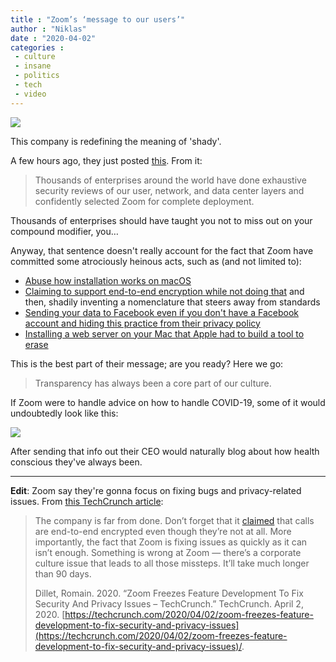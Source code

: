 ```yaml
---
title : "Zoom’s ‘message to our users’"
author : "Niklas"
date : "2020-04-02"
categories : 
 - culture
 - insane
 - politics
 - tech
 - video
---
```


![](https://niklasblog.com/wp-content/image-19.png)

This company is redefining the meaning of 'shady'.

A few hours ago, they just posted [this](https://blog.zoom.us/wordpress/2020/04/01/a-message-to-our-users/). From it:

> Thousands of enterprises around the world have done exhaustive security reviews of our user, network, and data center layers and confidently selected Zoom for complete deployment. 

Thousands of enterprises should have taught you not to miss out on your compound modifier, you…

Anyway, that sentence doesn't really account for the fact that Zoom have committed some atrociously heinous acts, such as (and not limited to):

- [Abuse how installation works on macOS](https://niklasblog.com/?p=24503)
- [Claiming to support end-to-end encryption while not doing that](https://niklasblog.com/?p=24499) and then, shadily inventing a nomenclature that steers away from standards
- [Sending your data to Facebook even if you don't have a Facebook account and hiding this practice from their privacy policy](https://niklasblog.com/?p=24469)
- [Installing a web server on your Mac that Apple had to build a tool to erase](https://protonmail.com/blog/zoom-privacy-issues/)

This is the best part of their message; are you ready? Here we go:

> Transparency has always been a core part of our culture.

If Zoom were to handle advice on how to handle COVID-19, some of it would undoubtedly look like this:

![](https://niklasblog.com/wp-content/washyourhandscovid-19.jpeg)

After sending that info out their CEO would naturally blog about how health conscious they've always been.

* * *

**Edit**: Zoom say they're gonna focus on fixing bugs and privacy-related issues. From [this TechCrunch article](https://techcrunch.com/2020/04/02/zoom-freezes-feature-development-to-fix-security-and-privacy-issues/):

> The company is far from done. Don’t forget that it [claimed](https://theintercept.com/2020/03/31/zoom-meeting-encryption/) that calls are end-to-end encrypted even though they’re not at all. More importantly, the fact that Zoom is fixing issues as quickly as it can isn’t enough. Something is wrong at Zoom — there’s a corporate culture issue that leads to all those missteps. It’ll take much longer than 90 days.
> 
> Dillet, Romain. 2020. “Zoom Freezes Feature Development To Fix Security And Privacy Issues – TechCrunch.” TechCrunch. April 2, 2020. [https://techcrunch.com/2020/04/02/zoom-freezes-feature-development-to-fix-security-and-privacy-issues](https://techcrunch.com/2020/04/02/zoom-freezes-feature-development-to-fix-security-and-privacy-issues)/.
